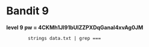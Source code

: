 # Bandit 9
**level 9 pw = 4CKMh1JI91bUIZZPXDqGanal4xvAg0JM**
```
        strings data.txt | grep ===
```
